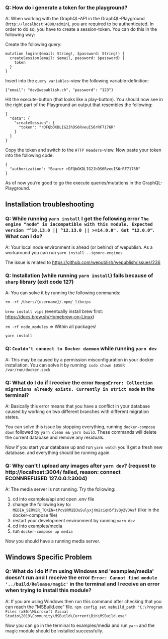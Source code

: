 ### Q: How do i generate a token for the playground?
A: When working with the GraphQL-API in the GraphQL-Playground (`http://localhost:4000/admin`), you are required to be authenticated. In order to do so, you have to create a session-token. You can do this in the following way: 

Create the following query: 
``` 
mutation login($email: String!, $password: String!) {    
  createSession(email: $email, password: $password) {     
    token  
  }
}
```
Insert into the `query variables`-view the following variable-definition: 
```
{"email": "dev@wepublish.ch", "password": "123"}
``` 
Hit the execute-button (that looks like a play-button). You should now see in the right part of the Playground an output that resembles the following: 
```
{
  "data": {
    "createSession": {
      "token": "rDFQbOKDLIG2JhDS6RveuIS6rRF7176R"
    }
  }
}
``` 
Copy the token and switch to the `HTTP Headers`-view. Now paste your token into the following code: 
```
{
  "authorization": "Bearer rDFQbOKDLIG2JhDS6RveuIS6rRF7176R"
}
``` 
As of now you’re good to go the execute queries/mutations in the GraphQL-Playground. 

## Installation troubleshooting
### Q: While running `yarn install` I get the following error `The engine "node" is incompatible with this module. Expected version "^10.13.0 || ^12.13.0 || >=14.0.0". Got "12.0.0"`. What can I do?
A: Your local node environment is ahead (or behind) of wepublish.
As a workaround you can run `yarn install --ignore-engines`

The issue is related to https://github.com/wepublish/wepublish/issues/236

### Q: Installation (while running `yarn install`) fails because of `sharp` library (exit code 127)
A: You can solve it by running the following commands:

`rm -rf /Users/{username}/.npm/_libvips`

`brew install vips` (eventually install brew first: https://docs.brew.sh/Homebrew-on-Linux)

`rm -rf node_modules` => Within all packages!

`yarn install`

### Q: `Couldn't connect to Docker daemon` while running `yarn dev`
A: This may be caused by a permission misconfiguration in your docker installation.
You can solve it by running: `sudo chown $USER /var/run/docker.sock`

### Q: What do I do if I receive the error `MongoError: Collection migrations already exists. Currently in strict mode` in the terminal?
A: Basically this error means that you have a conflict in your database caused by working on two different branches with different migration states. 

You can solve this issue by stopping everything, running `docker-compose down` followed by `yarn clean && yarn build`. These commands will delete the current database and remove any residuals. 

Now if you start your database up and run `yarn watch` you'll get a fresh new database. and everything should be running again.

### Q: Why can't I upload any images after `yarn dev`? (request to http://localhost:3004/ failed, reason: connect ECONNREFUSED 127.0.0.1:3004)
A: The media server is not running. Try the following:
1. cd into examples/api and open .env file
2. change the following key to: `MEDIA_SERVER_TOKEN=tPcvBRM2B3uSulyxjXm2ciqH5f1vQy2VDAsf` (like in the docker-compose file)
3. restart your development environment by running `yarn dev`
4. cd into examples/media
5. run `docker-compose up media`

Now you should have a running media server.

## Windows Specific Problem 
### Q: What do I do if I'm using Windows and 'examples/media' doesn't run and I receive the error `Error: Cannot find module '../build/Release/magic'` in the terminal and I receive an error when trying to install this module?
A: If you are using Windows then run this command after checking that you can reach the “MSBuild.exe” file. 
`npm config set msbuild_path "C:\Program Files (x86)\Microsoft Visual Studio\2019\Community\MSBuild\Current\Bin\MSBuild.exe"`

Now you can go in the terminal to examples/media and run `yarn` and the magic module should be installed successfully. 

